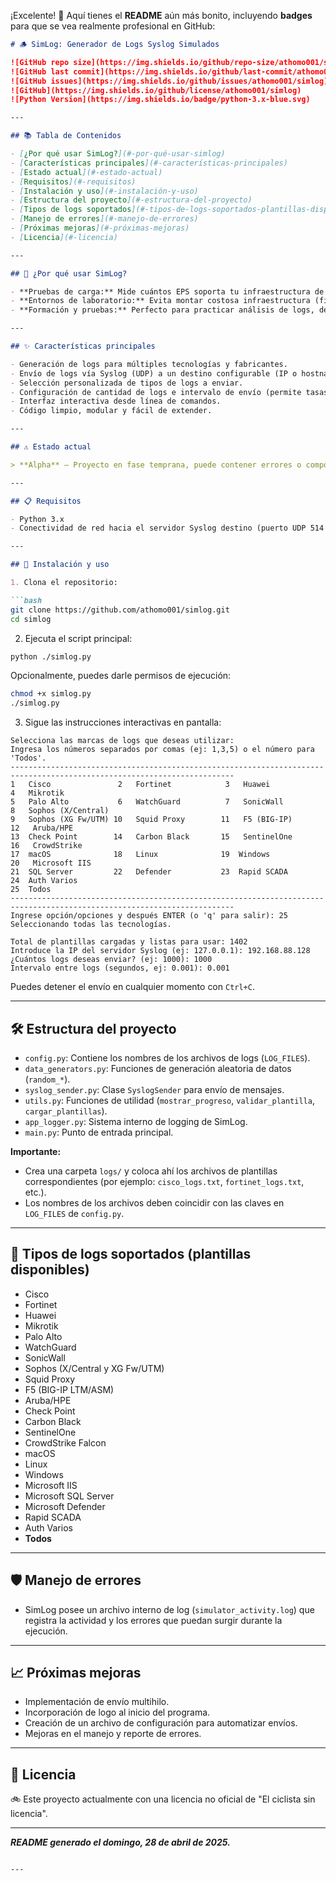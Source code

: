 ¡Excelente! 🚀 Aquí tienes el **README** aún más bonito, incluyendo **badges** para que se vea realmente profesional en GitHub:

```markdown
# 🪵 SimLog: Generador de Logs Syslog Simulados

![GitHub repo size](https://img.shields.io/github/repo-size/athomo001/simlog)
![GitHub last commit](https://img.shields.io/github/last-commit/athomo001/simlog)
![GitHub issues](https://img.shields.io/github/issues/athomo001/simlog)
![GitHub](https://img.shields.io/github/license/athomo001/simlog)
![Python Version](https://img.shields.io/badge/python-3.x-blue.svg)

---

## 📚 Tabla de Contenidos

- [¿Por qué usar SimLog?](#-por-qué-usar-simlog)
- [Características principales](#-características-principales)
- [Estado actual](#-estado-actual)
- [Requisitos](#-requisitos)
- [Instalación y uso](#-instalación-y-uso)
- [Estructura del proyecto](#-estructura-del-proyecto)
- [Tipos de logs soportados](#-tipos-de-logs-soportados-plantillas-disponibles)
- [Manejo de errores](#-manejo-de-errores)
- [Próximas mejoras](#-próximas-mejoras)
- [Licencia](#-licencia)

---

## 🤔 ¿Por qué usar SimLog?

- **Pruebas de carga:** Mide cuántos EPS soporta tu infraestructura de logs antes de entrar en producción o tras cambios importantes.
- **Entornos de laboratorio:** Evita montar costosa infraestructura (firewalls, servidores, routers) solo para generar tráfico de logs.
- **Formación y pruebas:** Perfecto para practicar análisis de logs, desarrollar reglas de correlación, dashboards o realizar demostraciones de SIEM.

---

## ✨ Características principales

- Generación de logs para múltiples tecnologías y fabricantes.
- Envío de logs vía Syslog (UDP) a un destino configurable (IP o hostname).
- Selección personalizada de tipos de logs a enviar.
- Configuración de cantidad de logs e intervalo de envío (permite tasas menores a un segundo).
- Interfaz interactiva desde línea de comandos.
- Código limpio, modular y fácil de extender.

---

## ⚠️ Estado actual

> **Alpha** – Proyecto en fase temprana, puede contener errores o comportamientos inesperados. Uso bajo tu propia responsabilidad.

---

## 📋 Requisitos

- Python 3.x
- Conectividad de red hacia el servidor Syslog destino (puerto UDP 514 por defecto).

---

## 🚀 Instalación y uso

1. Clona el repositorio:

```bash
git clone https://github.com/athomo001/simlog.git
cd simlog
```

2. Ejecuta el script principal:

```bash
python ./simlog.py
```

Opcionalmente, puedes darle permisos de ejecución:

```bash
chmod +x simlog.py
./simlog.py
```

3. Sigue las instrucciones interactivas en pantalla:

```plaintext
Selecciona las marcas de logs que deseas utilizar:
Ingresa los números separados por comas (ej: 1,3,5) o el número para 'Todos'.
------------------------------------------------------------------------------------------------------------------------
1   Cisco               2   Fortinet            3   Huawei            4   Mikrotik
5   Palo Alto           6   WatchGuard          7   SonicWall         8   Sophos (X/Central)
9   Sophos (XG Fw/UTM) 10   Squid Proxy        11   F5 (BIG-IP)       12   Aruba/HPE
13  Check Point        14   Carbon Black       15   SentinelOne      16   CrowdStrike
17  macOS              18   Linux              19  Windows           20   Microsoft IIS
21  SQL Server         22   Defender           23  Rapid SCADA       24  Auth Varios
25  Todos
------------------------------------------------------------------------------------------------------------------------
Ingrese opción/opciones y después ENTER (o 'q' para salir): 25
Seleccionando todas las tecnologías.

Total de plantillas cargadas y listas para usar: 1402
Introduce la IP del servidor Syslog (ej: 127.0.0.1): 192.168.88.128
¿Cuántos logs deseas enviar? (ej: 1000): 1000
Intervalo entre logs (segundos, ej: 0.001): 0.001
```

Puedes detener el envío en cualquier momento con `Ctrl+C`.

---

## 🛠️ Estructura del proyecto

- `config.py`: Contiene los nombres de los archivos de logs (`LOG_FILES`).
- `data_generators.py`: Funciones de generación aleatoria de datos (`random_*`).
- `syslog_sender.py`: Clase `SyslogSender` para envío de mensajes.
- `utils.py`: Funciones de utilidad (`mostrar_progreso`, `validar_plantilla`, `cargar_plantillas`).
- `app_logger.py`: Sistema interno de logging de SimLog.
- `main.py`: Punto de entrada principal.

**Importante:**  
- Crea una carpeta `logs/` y coloca ahí los archivos de plantillas correspondientes (por ejemplo: `cisco_logs.txt`, `fortinet_logs.txt`, etc.).
- Los nombres de los archivos deben coincidir con las claves en `LOG_FILES` de `config.py`.

---

## 📝 Tipos de logs soportados (plantillas disponibles)

- Cisco
- Fortinet
- Huawei
- Mikrotik
- Palo Alto
- WatchGuard
- SonicWall
- Sophos (X/Central y XG Fw/UTM)
- Squid Proxy
- F5 (BIG-IP LTM/ASM)
- Aruba/HPE
- Check Point
- Carbon Black
- SentinelOne
- CrowdStrike Falcon
- macOS
- Linux
- Windows
- Microsoft IIS
- Microsoft SQL Server
- Microsoft Defender
- Rapid SCADA
- Auth Varios
- **Todos**

---

## 🛡️ Manejo de errores

- SimLog posee un archivo interno de log (`simulator_activity.log`) que registra la actividad y los errores que puedan surgir durante la ejecución.

---

## 📈 Próximas mejoras

- Implementación de envío multihilo.
- Incorporación de logo al inicio del programa.
- Creación de un archivo de configuración para automatizar envíos.
- Mejoras en el manejo y reporte de errores.

---

## 📄 Licencia

🚲 Este proyecto actualmente con una licencia no oficial de "El ciclista sin licencia".

---

_**README generado el domingo, 28 de abril de 2025.**_
```

---